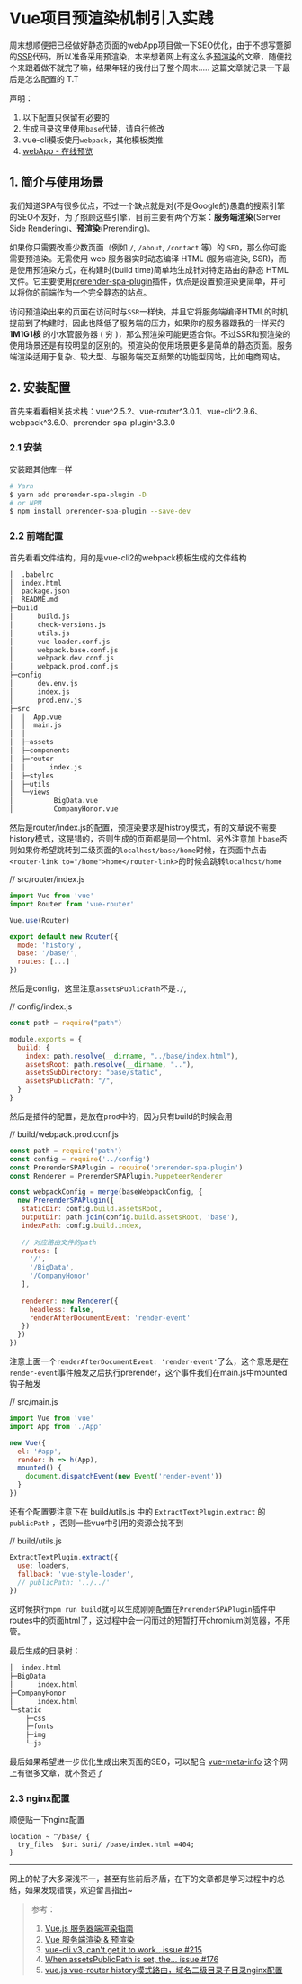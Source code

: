 # Vue项目预渲染机制引入实践

周末想顺便把已经做好静态页面的webApp项目做一下SEO优化，由于不想写蹩脚的[SSR](https://ssr.vuejs.org/zh/)代码，所以准备采用预渲染，本来想着网上有这么多[预渲染](https://ssr.vuejs.org/zh/#%E6%9C%8D%E5%8A%A1%E5%99%A8%E7%AB%AF%E6%B8%B2%E6%9F%93-vs-%E9%A2%84%E6%B8%B2%E6%9F%93-ssr-vs-prerendering)的文章，随便找个来跟着做不就完了嘛，结果年轻的我付出了整个周末..... 这篇文章就记录一下最后是怎么配置的 T.T

声明：

1. 以下配置只保留有必要的
2. 生成目录这里使用`base`代替，请自行修改
3. vue-cli模板使用`webpack`，其他模板类推
4. [webApp - 在线预览](http://www.sherlocked93.club/imanuf_portal_mobile/)

## 1. 简介与使用场景

我们知道SPA有很多优点，不过一个缺点就是对(不是Google的)愚蠢的搜索引擎的SEO不友好，为了照顾这些引擎，目前主要有两个方案：**服务端渲染**(Server Side Rendering)、**预渲染**(Prerending)。

如果你只需要改善少数页面（例如 `/`, `/about`, `/contact` 等）的 `SEO`，那么你可能需要预渲染。无需使用 web 服务器实时动态编译 HTML (服务端渲染, SSR)，而是使用预渲染方式，在构建时(build time)简单地生成针对特定路由的静态 HTML 文件。它主要使用[prerender-spa-plugin](https://github.com/chrisvfritz/prerender-spa-plugin)插件，优点是设置预渲染更简单，并可以将你的前端作为一个完全静态的站点。

访问预渲染出来的页面在访问时与`SSR`一样快，并且它将服务端编译HTML的时机提前到了构建时，因此也降低了服务端的压力，如果你的服务器跟我的一样买的 **1M1G1核** 的小水管服务器 ( 穷 )，那么预渲染可能更适合你。不过SSR和预渲染的使用场景还是有较明显的区别的。预渲染的使用场景更多是简单的静态页面。服务端渲染适用于复杂、较大型、与服务端交互频繁的功能型网站，比如电商网站。

## 2. 安装配置

首先来看看相关技术栈：vue^2.5.2、vue-router^3.0.1、vue-cli^2.9.6、webpack^3.6.0、prerender-spa-plugin^3.3.0

### 2.1 安装

安装跟其他库一样

```bash
# Yarn
$ yarn add prerender-spa-plugin -D
# or NPM
$ npm install prerender-spa-plugin --save-dev
```

### 2.2 前端配置

首先看看文件结构，用的是vue-cli2的webpack模板生成的文件结构

```bash
│  .babelrc
│  index.html
│  package.json
│  README.md
├─build
│      build.js
│      check-versions.js
│      utils.js
│      vue-loader.conf.js
│      webpack.base.conf.js
│      webpack.dev.conf.js
│      webpack.prod.conf.js
├─config
│      dev.env.js
│      index.js
│      prod.env.js
├─src
│  │  App.vue
│  │  main.js
│  │  
│  ├─assets
│  ├─components
│  ├─router
│  │      index.js
│  ├─styles
│  ├─utils
│  └─views
│          BigData.vue
│          CompanyHonor.vue
```



然后是router/index.js的配置，预渲染要求是histroy模式，有的文章说不需要history模式，这是错的，否则生成的页面都是同一个html。另外注意加上`base`否则如果你希望跳转到二级页面的`localhost/base/home`时候，在页面中点击`<router-link to="/home">home</router-link>`的时候会跳转`localhost/home`

// src/router/index.js

```js
import Vue from 'vue'
import Router from 'vue-router'

Vue.use(Router)

export default new Router({
  mode: 'history',
  base: '/base/',
  routes: [...]
})

```

然后是config，这里注意`assetsPublicPath`不是`./`,

// config/index.js

```js
const path = require("path")

module.exports = {
  build: {
    index: path.resolve(__dirname, "../base/index.html"),
    assetsRoot: path.resolve(__dirname, ".."),
    assetsSubDirectory: "base/static",
    assetsPublicPath: "/",
  }
}
```

然后是插件的配置，是放在`prod`中的，因为只有build的时候会用

// build/webpack.prod.conf.js

```js
const path = require('path')
const config = require('../config')
const PrerenderSPAPlugin = require('prerender-spa-plugin')
const Renderer = PrerenderSPAPlugin.PuppeteerRenderer

const webpackConfig = merge(baseWebpackConfig, {
  new PrerenderSPAPlugin({
   staticDir: config.build.assetsRoot,
   outputDir: path.join(config.build.assetsRoot, 'base'),
   indexPath: config.build.index,
   
   // 对应路由文件的path
   routes: [
     '/',
     '/BigData',
     '/CompanyHonor'
   ],
   
   renderer: new Renderer({
     headless: false,
     renderAfterDocumentEvent: 'render-event'
   })
  })
})
```

注意上面一个`renderAfterDocumentEvent: 'render-event'`了么，这个意思是在`render-event`事件触发之后执行prerender，这个事件我们在main.js中mounted钩子触发

// src/main.js

```js
import Vue from 'vue'
import App from './App'

new Vue({
  el: '#app',
  render: h => h(App),
  mounted() {
    document.dispatchEvent(new Event('render-event'))
  }
})
```

还有个配置要注意下在 build/utils.js 中的 `ExtractTextPlugin.extract` 的 `publicPath` ，否则一些vue中引用的资源会找不到

// build/utils.js

```js
ExtractTextPlugin.extract({
  use: loaders,
  fallback: 'vue-style-loader',
  // publicPath: '../../'
})
```

这时候执行`npm run build`就可以生成刚刚配置在`PrerenderSPAPlugin`插件中routes中的页面html了，这过程中会一闪而过的短暂打开chromium浏览器，不用管。

最后生成的目录树：

```bash
│  index.html
├─BigData
│      index.html
├─CompanyHonor
│      index.html
└─static
    ├─css
    ├─fonts
    ├─img
    └─js
```

最后如果希望进一步优化生成出来页面的SEO，可以配合 [vue-meta-info](https://github.com/muwoo/vue-meta-info) 这个网上有很多文章，就不赘述了

### 2.3 nginx配置

顺便贴一下nginx配置

```nginx
location ~ ^/base/ {
  try_files  $uri $uri/ /base/index.html =404;
}
```





---



网上的帖子大多深浅不一，甚至有些前后矛盾，在下的文章都是学习过程中的总结，如果发现错误，欢迎留言指出~



> 参考：
>
> 1. [Vue.js 服务器端渲染指南](https://ssr.vuejs.org/zh/)
> 2. [Vue 服务端渲染 & 预渲染](https://blog.csdn.net/csdn_yudong/article/details/80769424)
> 3. [vue-cli v3, can't get it to work.. issue #215](https://github.com/chrisvfritz/prerender-spa-plugin/issues/215#)
> 4. [When assetsPublicPath is set, the... issue #176](https://github.com/chrisvfritz/prerender-spa-plugin/issues/176)
> 5. [vue.js vue-router history模式路由，域名二级目录子目录nginx配置](https://segmentfault.com/a/1190000015753352?utm_source=tag-newest)